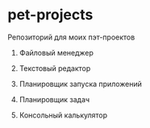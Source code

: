 # pet-projects
Репозиторий для моих пэт-проектов

1. Файловый менеджер

2. Текстовый редактор

3. Планировщик запуска приложений

4. Планировщик задач

5. Консольный калькулятор
